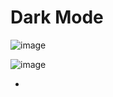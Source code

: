 # Dark Mode
 
![image](https://user-images.githubusercontent.com/90533635/232047942-dc10347b-9afa-4b64-8df9-e2ad689b1dc8.png)

![image](https://user-images.githubusercontent.com/90533635/232048067-00588d48-127e-4e19-9e75-f69843256ec0.png)
  
  
-
